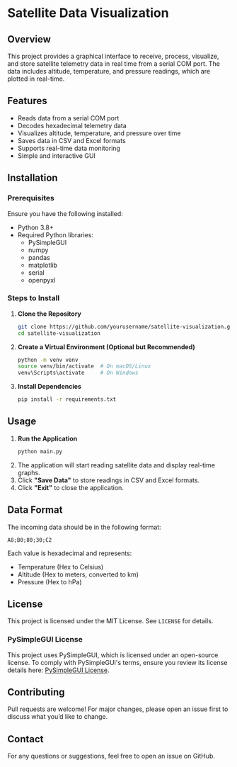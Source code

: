 # Satellite Data Visualization

## Overview

This project provides a graphical interface to receive, process, visualize, and store satellite telemetry data in real time from a serial COM port. The data includes altitude, temperature, and pressure readings, which are plotted in real-time. 

## Features

- Reads data from a serial COM port
- Decodes hexadecimal telemetry data
- Visualizes altitude, temperature, and pressure over time
- Saves data in CSV and Excel formats
- Supports real-time data monitoring
- Simple and interactive GUI

## Installation

### Prerequisites

Ensure you have the following installed:

- Python 3.8+
- Required Python libraries:
  - PySimpleGUI
  - numpy
  - pandas
  - matplotlib
  - serial
  - openpyxl

### Steps to Install

1. **Clone the Repository**

   ```bash
   git clone https://github.com/yourusername/satellite-visualization.git
   cd satellite-visualization
   ```

2. **Create a Virtual Environment (Optional but Recommended)**

   ```bash
   python -m venv venv
   source venv/bin/activate  # On macOS/Linux
   venv\Scripts\activate     # On Windows
   ```

3. **Install Dependencies**

   ```bash
   pip install -r requirements.txt
   ```

## Usage

1. **Run the Application**
   ```bash
   python main.py
   ```
2. The application will start reading satellite data and display real-time graphs.
3. Click **"Save Data"** to store readings in CSV and Excel formats.
4. Click **"Exit"** to close the application.

## Data Format

The incoming data should be in the following format:

```
A8;B0;80;30;C2
```

Each value is hexadecimal and represents:

- Temperature (Hex to Celsius)
- Altitude (Hex to meters, converted to km)
- Pressure (Hex to hPa)

## License

This project is licensed under the MIT License. See `LICENSE` for details.

### PySimpleGUI License

This project uses PySimpleGUI, which is licensed under an open-source license. To comply with PySimpleGUI's terms, ensure you review its license details here: [PySimpleGUI License](https://pypi.org/project/PySimpleGUI/).

## Contributing

Pull requests are welcome! For major changes, please open an issue first to discuss what you’d like to change.

## Contact

For any questions or suggestions, feel free to open an issue on GitHub.




